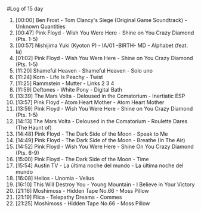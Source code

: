 #Log of 15 day

1. [00:00] Ben Frost - Tom Clancy's Siege (Original Game Soundtrack) - Unknown Quantities
1. [00:47] Pink Floyd - Wish You Were Here - Shine on You Crazy Diamond (Pts. 1-5)
1. [00:57] Nishijima Yuki (Kyoton P) - IA/01 -BIRTH- MD - Alphabet (feat. Ia)
1. [01:02] Pink Floyd - Wish You Were Here - Shine on You Crazy Diamond (Pts. 1-5)
1. [11:20] Shameful Heaven - Shameful Heaven - Solo uno
1. [11:24] Korn - Life Is Peachy - Twist
1. [11:25] Rammstein - Mutter - Links 2 3 4
1. [11:59] Deftones - White Pony - Digital Bath
1. [13:39] The Mars Volta - Deloused in the Comatorium - Inertiatic ESP
1. [13:57] Pink Floyd - Atom Heart Mother - Atom Heart Mother
1. [13:59] Pink Floyd - Wish You Were Here - Shine on You Crazy Diamond (Pts. 1-5)
1. [14:13] The Mars Volta - Deloused in the Comatorium - Roulette Dares (The Haunt of)
1. [14:48] Pink Floyd - The Dark Side of the Moon - Speak to Me
1. [14:49] Pink Floyd - The Dark Side of the Moon - Breathe (In The Air)
1. [14:52] Pink Floyd - Wish You Were Here - Shine On You Crazy Diamond (Pts. 6-9)
1. [15:00] Pink Floyd - The Dark Side of the Moon - Time
1. [15:54] Austin TV - La última noche del mundo - La ùltima noche del mundo
1. [16:08] Helios - Unomia - Velius
1. [16:10] This Will Destroy You - Young Mountain - I Believe in Your Victory
1. [21:16] Moshimoss - Hidden Tape No.66 - Moss Pillow
1. [21:19] Flica - Telepathy Dreams - Commes
1. [21:25] Moshimoss - Hidden Tape No.66 - Moss Pillow
